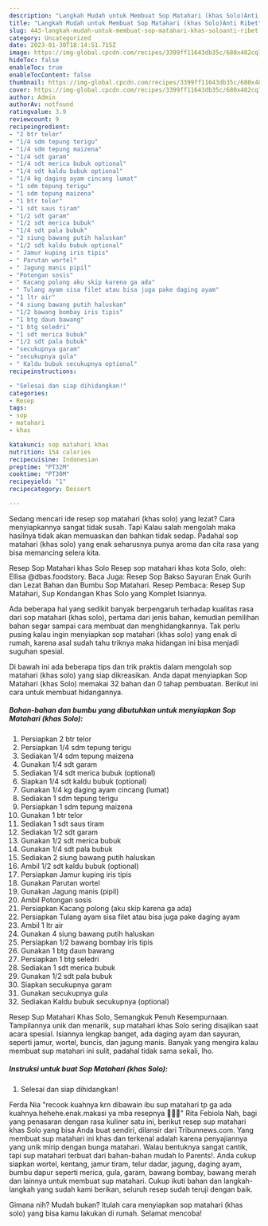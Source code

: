 ```yaml
---
description: "Langkah Mudah untuk Membuat Sop Matahari (khas Solo)Anti Ribet"
title: "Langkah Mudah untuk Membuat Sop Matahari (khas Solo)Anti Ribet"
slug: 443-langkah-mudah-untuk-membuat-sop-matahari-khas-soloanti-ribet
category: Uncategorized
date: 2023-01-30T18:14:51.715Z
image: https://img-global.cpcdn.com/recipes/3399ff11643db35c/680x482cq70/sop-matahari-khas-solo-foto-resep-utama.jpg
hideToc: false
enableToc: true
enableTocContent: false
thumbnail: https://img-global.cpcdn.com/recipes/3399ff11643db35c/680x482cq70/sop-matahari-khas-solo-foto-resep-utama.jpg
cover: https://img-global.cpcdn.com/recipes/3399ff11643db35c/680x482cq70/sop-matahari-khas-solo-foto-resep-utama.jpg
author: Admin
authorAv: notfound
ratingvalue: 3.9
reviewcount: 9
recipeingredient:
- "2 btr telor"
- "1/4 sdm tepung terigu"
- "1/4 sdm tepung maizena"
- "1/4 sdt garam"
- "1/4 sdt merica bubuk optional"
- "1/4 sdt kaldu bubuk optional"
- "1/4 kg daging ayam cincang lumat"
- "1 sdm tepung terigu"
- "1 sdm tepung maizena"
- "1 btr telor"
- "1 sdt saus tiram"
- "1/2 sdt garam"
- "1/2 sdt merica bubuk"
- "1/4 sdt pala bubuk"
- "2 siung bawang putih haluskan"
- "1/2 sdt kaldu bubuk optional"
- " Jamur kuping iris tipis"
- " Parutan wortel"
- " Jagung manis pipil"
- "Potongan sosis"
- " Kacang polong aku skip karena ga ada"
- " Tulang ayam sisa filet atau bisa juga pake daging ayam"
- "1 ltr air"
- "4 siung bawang putih haluskan"
- "1/2 bawang bombay iris tipis"
- "1 btg daun bawang"
- "1 btg seledri"
- "1 sdt merica bubuk"
- "1/2 sdt pala bubuk"
- "secukupnya garam"
- "secukupnya gula"
- " Kaldu bubuk secukupnya optional"
recipeinstructions:

- "Selesai dan siap dihidangkan!"
categories:
- Resep
tags:
- sop
- matahari
- khas

katakunci: sop matahari khas 
nutrition: 154 calories
recipecuisine: Indonesian
preptime: "PT32M"
cooktime: "PT30M"
recipeyield: "1"
recipecategory: Dessert

---
```



Sedang mencari ide resep sop matahari (khas solo) yang lezat? Cara menyiapkannya sangat tidak susah. Tapi Kalau salah mengolah maka hasilnya tidak akan memuaskan dan bahkan tidak sedap. Padahal sop matahari (khas solo) yang enak seharusnya punya aroma dan cita rasa yang bisa memancing selera kita.


Resep Sop Matahari khas Solo Resep sop matahari khas kota Solo, oleh: Ellisa @dbas.foodstory. Baca Juga: Resep Sop Bakso Sayuran Enak Gurih dan Lezat Bahan dan Bumbu Sop Matahari. Resep Pembaca: Resep Sup Matahari, Sup Kondangan Khas Solo yang Komplet Isiannya.

Ada beberapa hal yang sedikit banyak berpengaruh terhadap kualitas rasa dari sop matahari (khas solo), pertama dari jenis bahan, kemudian pemilihan bahan segar sampai cara membuat dan menghidangkannya. Tak perlu pusing kalau ingin menyiapkan sop matahari (khas solo) yang enak di rumah, karena asal sudah tahu triknya maka hidangan ini bisa menjadi suguhan spesial.


Di bawah ini ada beberapa tips dan trik praktis dalam mengolah sop matahari (khas solo) yang siap dikreasikan. Anda dapat menyiapkan Sop Matahari (khas Solo) memakai 32 bahan dan 0 tahap pembuatan. Berikut ini cara untuk membuat hidangannya.

<!--inarticleads1-->

##### Bahan-bahan dan bumbu yang dibutuhkan untuk menyiapkan Sop Matahari (khas Solo):

1. Persiapkan 2 btr telor
1. Persiapkan 1/4 sdm tepung terigu
1. Sediakan 1/4 sdm tepung maizena
1. Gunakan 1/4 sdt garam
1. Sediakan 1/4 sdt merica bubuk (optional)
1. Siapkan 1/4 sdt kaldu bubuk (optional)
1. Gunakan 1/4 kg daging ayam cincang (lumat)
1. Sediakan 1 sdm tepung terigu
1. Persiapkan 1 sdm tepung maizena
1. Gunakan 1 btr telor
1. Sediakan 1 sdt saus tiram
1. Sediakan 1/2 sdt garam
1. Gunakan 1/2 sdt merica bubuk
1. Gunakan 1/4 sdt pala bubuk
1. Sediakan 2 siung bawang putih haluskan
1. Ambil 1/2 sdt kaldu bubuk (optional)
1. Persiapkan  Jamur kuping iris tipis
1. Gunakan  Parutan wortel
1. Gunakan  Jagung manis (pipil)
1. Ambil Potongan sosis
1. Persiapkan  Kacang polong (aku skip karena ga ada)
1. Persiapkan  Tulang ayam sisa filet atau bisa juga pake daging ayam
1. Ambil 1 ltr air
1. Gunakan 4 siung bawang putih haluskan
1. Persiapkan 1/2 bawang bombay iris tipis
1. Gunakan 1 btg daun bawang
1. Persiapkan 1 btg seledri
1. Sediakan 1 sdt merica bubuk
1. Gunakan 1/2 sdt pala bubuk
1. Siapkan secukupnya garam
1. Gunakan secukupnya gula
1. Sediakan  Kaldu bubuk secukupnya (optional)


Resep Sup Matahari Khas Solo, Semangkuk Penuh Kesempurnaan. Tampilannya unik dan menarik, sup matahari khas Solo sering disajikan saat acara spesial. Isiannya lengkap banget, ada daging ayam dan sayuran, seperti jamur, wortel, buncis, dan jagung manis. Banyak yang mengira kalau membuat sup matahari ini sulit, padahal tidak sama sekali, lho. 

<!--inarticleads2-->

##### Instruksi untuk buat Sop Matahari (khas Solo):


1. Selesai dan siap dihidangkan!

Ferda Nia &#34;recook kuahnya krn dibawain ibu sup matahari tp ga ada kuahnya.hehehe.enak.makasi ya mba resepnya 🙏💓💓&#34; Rita Febiola Nah, bagi yang penasaran dengan rasa kuliner satu ini, berikut resep sup matahari khas Solo yang bisa Anda buat sendiri, dilansir dari Tribunnews.com. Yang membuat sup matahari ini khas dan terkenal adalah karena penyajiannya yang unik mirip dengan bunga matahari. Walau bentuknya sangat cantik, tapi sup matahari terbuat dari bahan-bahan mudah lo Parents!. Anda cukup siapkan wortel, kentang, jamur tiram, telur dadar, jagung, daging ayam, bumbu dapur seperti merica, gula, garam, bawang bombay, bawang merah dan lainnya untuk membuat sup matahari. Cukup ikuti bahan dan langkah-langkah yang sudah kami berikan, seluruh resep sudah teruji dengan baik. 

Gimana nih? Mudah bukan? Itulah cara menyiapkan sop matahari (khas solo) yang bisa kamu lakukan di rumah. Selamat mencoba!
